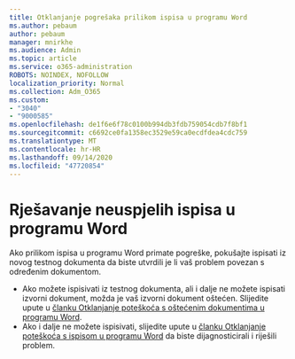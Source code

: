 ```yaml
---
title: Otklanjanje pogrešaka prilikom ispisa u programu Word
ms.author: pebaum
author: pebaum
manager: mnirkhe
ms.audience: Admin
ms.topic: article
ms.service: o365-administration
ROBOTS: NOINDEX, NOFOLLOW
localization_priority: Normal
ms.collection: Adm_O365
ms.custom:
- "3040"
- "9000585"
ms.openlocfilehash: de1f6e6f78c0100b994db3fdb759054cdb7f8bf1
ms.sourcegitcommit: c6692ce0fa1358ec3529e59ca0ecdfdea4cdc759
ms.translationtype: MT
ms.contentlocale: hr-HR
ms.lasthandoff: 09/14/2020
ms.locfileid: "47720854"
---
```

# <a name="resolving-print-failures-in-word"></a>Rješavanje neuspjelih ispisa u programu Word

Ako prilikom ispisa u programu Word primate pogreške, pokušajte ispisati iz novog testnog dokumenta da biste utvrdili je li vaš problem povezan s određenim dokumentom.

- Ako možete ispisivati iz testnog dokumenta, ali i dalje ne možete ispisati izvorni dokument, možda je vaš izvorni dokument oštećen. Slijedite upute u [članku Otklanjanje poteškoća s oštećenim dokumentima u programu Word](https://docs.microsoft.com/office/troubleshoot/word/damaged-documents-in-word#update-microsoft-office-and-windows).
- Ako i dalje ne možete ispisivati, slijedite upute u [članku Otklanjanje poteškoća s ispisom u programu Word](https://docs.microsoft.com/office/troubleshoot/word/print-failures-in-word) da biste dijagnosticirali i riješili problem.